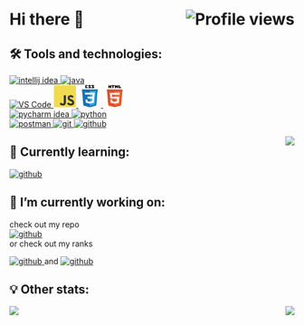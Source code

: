 ### <h1>Hi there 👋  <img align="right" src="https://gpvc.arturio.dev/swisskanton" alt="Profile views"> </h1>

<h2 align="left">🛠 Tools and technologies:</h2>

<p align="left">
    <a href="https://www.jetbrains.com/idea/" target="_blank" title ="IntelliJ IDEA"> 
        <img src="https://upload.wikimedia.org/wikipedia/commons/thumb/9/9c/IntelliJ_IDEA_Icon.svg/1200px-IntelliJ_IDEA_Icon.svg.png" 
        alt="intellij idea" width="40" height="40" /> </a>
    <a href="https://www.java.com/en/" target="_blank" title ="Java"> 
        <img src="https://brandslogos.com/wp-content/uploads/images/large/java-logo-1.png"
        alt="java" width="40" height="40" /> </a>
    <br>
    <a href="https://code.visualstudio.com/" target="_blank" title ="Visual Studio Code"> 
        <img src="https://upload.wikimedia.org/wikipedia/commons/thumb/1/1c/Visual_Studio_Code_1.35_icon.png/120px-Visual_Studio_Code_1.35_icon.png" 
        alt="VS Code" width="40" height="40" /> </a>
    <a href="https://developer.mozilla.org/en-US/docs/Web/JavaScript" target="_blank" title ="JavaScript"> 
        <img src="https://raw.githubusercontent.com/devicons/devicon/master/icons/javascript/javascript-original.svg" alt="javascript" width="40" height="40" /> </a>
    <a href="https://www.w3schools.com/css/" target="_blank" title ="CSS">
        <img src="https://raw.githubusercontent.com/devicons/devicon/master/icons/css3/css3-original-wordmark.svg" alt="css3" width="40" height="40" /> </a>
    <a href="https://www.w3.org/html/" target="_blank" title ="HTML"> 
        <img src="https://raw.githubusercontent.com/devicons/devicon/master/icons/html5/html5-original-wordmark.svg" alt="html5" width="40" height="40" /> </a>
    <br>
    <a href="https://www.jetbrains.com/pycharm//" target="_blank" title ="PyCharm IDEA"> 
        <img src="https://upload.wikimedia.org/wikipedia/commons/thumb/1/1d/PyCharm_Icon.svg/120px-PyCharm_Icon.svg.png" 
        alt="pycharm idea" width="40" height="40" /> </a>
    <a href="https://www.python.org/" target="_blank" title ="Python"> 
        <img src="https://docs.python.org/3/_static/py.svg" alt="python" width="40" height="40" /> </a>
    <br>
    <a href="https://postman.com" target="_blank" title ="Postman"> 
        <img src="https://www.vectorlogo.zone/logos/getpostman/getpostman-icon.svg" alt="postman" width="40" height="40" /> </a>
    <a href="https://git-scm.com/" target="_blank" title ="git"> 
        <img src="https://www.vectorlogo.zone/logos/git-scm/git-scm-icon.svg" alt="git" width="40" height="40" /> </a>
    <a href="https://github.com" target="_blank" title ="GitHub"> 
        <img src="https://github.githubassets.com/images/modules/logos_page/Octocat.png" alt="github" width="40" height="40" /> </a>
</p>

<p align="left">
    <a href=""> <!-- https://github.com/anuraghazra/github-readme-stats --> 
    <img height="137px" 
    src="https://github-readme-stats.vercel.app/api/top-langs/?username=swisskanton&hide_title=true&hide_border=true&layout=compact&langs_count=10&theme=gruvbox" align="right" />
    </a>
</p>

<h2 align="left">🌱 Currently learning:</h2>
<p align="left">
    <a href="https://www.servicenow.com/" target="_blank" title ="ServiceNow"> 
        <img src="https://upload.wikimedia.org/wikipedia/commons/thumb/5/57/ServiceNow_logo.svg/2560px-ServiceNow_logo.svg.png" 
        alt="github" width="200" height="40" /> </a>
</p>

<h2 align="left">🔭 I’m currently working on:</h2>
     check out my repo
     <br>
    <a href="https://github.com/swisskanton/hackerRankAndCodeWars" target="_blank" title ="GitHub"> 
        <img src="https://cdn-icons-png.flaticon.com/512/25/25231.png?w=360" alt="github" width="40" height="40" /> </a>
    <br>
    or check out my ranks
    <br>
<p align="left">
    <a href="https://www.hackerrank.com/swisskanton?hr_r=1" target="_blank" title ="HackerRank"> 
        <img src="https://www.hackerrank.com/wp-content/uploads/2018/08/hackerrank_logo.png" alt="github" width="240" height="40" /> </a>
    and
    <a href="https://www.codewars.com/users/swisskanton" target="_blank" title ="Codewars"> 
        <img src="https://assets-global.website-files.com/62462834c60df92621c6b5be/624f2f0a99d70b93d9a65476_light-text-logo.svg" 
        alt="github" width="300" height="55" /> </a>
        <!-- https://www.codewars.com/packs/assets/logo.61192cf7.svg -->
        
</p>

<h2 align="left">💡 Other stats:</h2>
<p>
    <a href=""> <!-- https://github.com/anuraghazra/github-readme-stats" -->
      <img height="130px" src="https://github-readme-stats.vercel.app/api?username=swisskanton&hide_title=true&hide_border=true&show_icons=true&include_all_commits=true&count_private=true&line_height=21&theme=gruvbox" align="left"/>
    </a>
</p>
<p>
    <a href="https://github.com/DenverCoder1/github-readme-streak-stats">
      <img height="130px" src="https://github-readme-streak-stats.herokuapp.com/?user=swisskanton&theme=dark&hide_border=true&theme=gruvbox&fire=f82" align="right" />
    </a>
</p>

<!--
[![Top Langs](https://github-readme-stats.vercel.app/api/top-langs/?username=swisskanton)](https://github.com/swisskanton/github-readme-stats)

**swisskanton/swisskanton** is a ✨ _special_ ✨ repository because its `README.md` (this file) appears on your GitHub profile.

Here are some ideas to get you started:

- 🔭 I’m currently working on ...
- 🌱 I’m currently learning ...
- 👯 I’m looking to collaborate on ...
- 🤔 I’m looking for help with ...
- 💬 Ask me about ...
- 📫 How to reach me: ...
- 😄 Pronouns: ...
- ⚡ Fun fact: ...
-->
